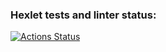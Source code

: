 ### Hexlet tests and linter status:
[![Actions Status](https://github.com/Egor4ik21/frontend-project-lvl2/workflows/hexlet-check/badge.svg)](https://github.com/Egor4ik21/frontend-project-lvl2/actions)